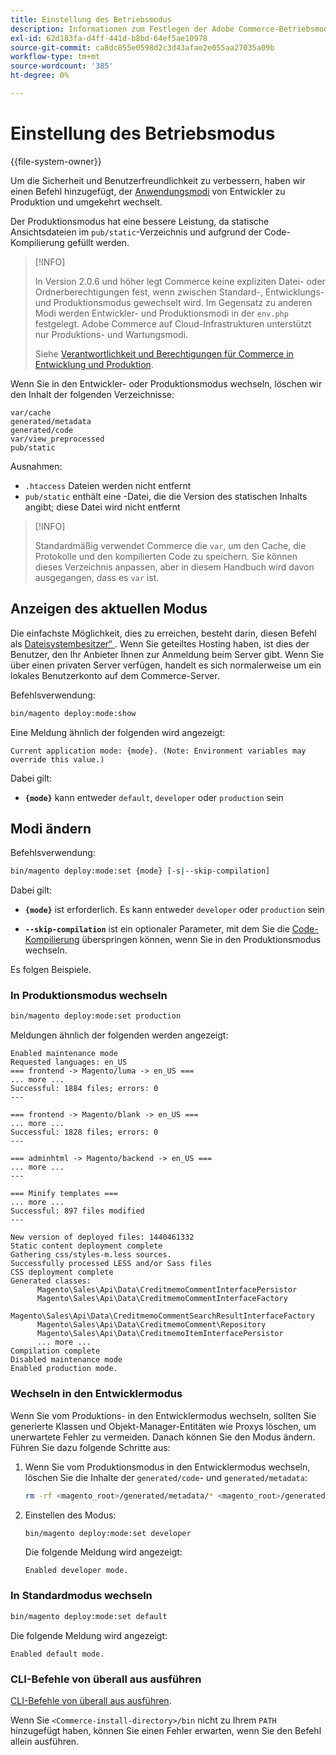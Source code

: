 ```yaml
---
title: Einstellung des Betriebsmodus
description: Informationen zum Festlegen der Adobe Commerce-Betriebsmodi.
exl-id: 62d183fa-d4ff-441d-b8bd-64ef5ae10978
source-git-commit: ca8dc855e0598d2c3d43afae2e055aa27035a09b
workflow-type: tm+mt
source-wordcount: '385'
ht-degree: 0%

---
```


# Einstellung des Betriebsmodus

{{file-system-owner}}

Um die Sicherheit und Benutzerfreundlichkeit zu verbessern, haben wir einen Befehl hinzugefügt, der [Anwendungsmodi](../bootstrap/application-modes.md) von Entwickler zu Produktion und umgekehrt wechselt.

Der Produktionsmodus hat eine bessere Leistung, da statische Ansichtsdateien im `pub/static`-Verzeichnis und aufgrund der Code-Kompilierung gefüllt werden.

>[!INFO]
>
>In Version 2.0.6 und höher legt Commerce keine expliziten Datei- oder Ordnerberechtigungen fest, wenn zwischen Standard-, Entwicklungs- und Produktionsmodus gewechselt wird. Im Gegensatz zu anderen Modi werden Entwickler- und Produktionsmodi in der `env.php` festgelegt. Adobe Commerce auf Cloud-Infrastrukturen unterstützt nur Produktions- und Wartungsmodi.
>
>Siehe [Verantwortlichkeit und Berechtigungen für Commerce in Entwicklung und Produktion](../deployment/file-system-permissions.md).

Wenn Sie in den Entwickler- oder Produktionsmodus wechseln, löschen wir den Inhalt der folgenden Verzeichnisse:

```
var/cache
generated/metadata
generated/code
var/view_preprocessed
pub/static
```

Ausnahmen:

- `.htaccess` Dateien werden nicht entfernt
- `pub/static` enthält eine -Datei, die die Version des statischen Inhalts angibt; diese Datei wird nicht entfernt

>[!INFO]
>
>Standardmäßig verwendet Commerce die `var`, um den Cache, die Protokolle und den kompilierten Code zu speichern. Sie können dieses Verzeichnis anpassen, aber in diesem Handbuch wird davon ausgegangen, dass es `var` ist.

## Anzeigen des aktuellen Modus

Die einfachste Möglichkeit, dies zu erreichen, besteht darin, diesen Befehl als [Dateisystembesitzer“ ](../../installation/prerequisites/file-system/overview.md). Wenn Sie geteiltes Hosting haben, ist dies der Benutzer, den Ihr Anbieter Ihnen zur Anmeldung beim Server gibt. Wenn Sie über einen privaten Server verfügen, handelt es sich normalerweise um ein lokales Benutzerkonto auf dem Commerce-Server.

Befehlsverwendung:

```bash
bin/magento deploy:mode:show
```

Eine Meldung ähnlich der folgenden wird angezeigt:

```
Current application mode: {mode}. (Note: Environment variables may override this value.)
```

Dabei gilt:

- **`{mode}`** kann entweder `default`, `developer` oder `production` sein

## Modi ändern

Befehlsverwendung:

```bash
bin/magento deploy:mode:set {mode} [-s|--skip-compilation]
```

Dabei gilt:

- **`{mode}`** ist erforderlich. Es kann entweder `developer` oder `production` sein

- **`--skip-compilation`** ist ein optionaler Parameter, mit dem Sie die [Code-Kompilierung](../cli/code-compiler.md) überspringen können, wenn Sie in den Produktionsmodus wechseln.

Es folgen Beispiele.

### In Produktionsmodus wechseln

```bash
bin/magento deploy:mode:set production
```

Meldungen ähnlich der folgenden werden angezeigt:

```
Enabled maintenance mode
Requested languages: en_US
=== frontend -> Magento/luma -> en_US ===
... more ...
Successful: 1884 files; errors: 0
---

=== frontend -> Magento/blank -> en_US ===
... more ...
Successful: 1828 files; errors: 0
---

=== adminhtml -> Magento/backend -> en_US ===
... more ...
---

=== Minify templates ===
... more ...
Successful: 897 files modified
---

New version of deployed files: 1440461332
Static content deployment complete
Gathering css/styles-m.less sources.
Successfully processed LESS and/or Sass files
CSS deployment complete
Generated classes:
      Magento\Sales\Api\Data\CreditmemoCommentInterfacePersistor
      Magento\Sales\Api\Data\CreditmemoCommentInterfaceFactory
      Magento\Sales\Api\Data\CreditmemoCommentSearchResultInterfaceFactory
      Magento\Sales\Api\Data\CreditmemoComment\Repository
      Magento\Sales\Api\Data\CreditmemoItemInterfacePersistor
      ... more ...
Compilation complete
Disabled maintenance mode
Enabled production mode.
```

### Wechseln in den Entwicklermodus

Wenn Sie vom Produktions- in den Entwicklermodus wechseln, sollten Sie generierte Klassen und Objekt-Manager-Entitäten wie Proxys löschen, um unerwartete Fehler zu vermeiden. Danach können Sie den Modus ändern. Führen Sie dazu folgende Schritte aus:

1. Wenn Sie vom Produktionsmodus in den Entwicklermodus wechseln, löschen Sie die Inhalte der `generated/code`- und `generated/metadata`:

   ```bash
   rm -rf <magento_root>/generated/metadata/* <magento_root>/generated/code/*
   ```

1. Einstellen des Modus:

   ```bash
   bin/magento deploy:mode:set developer
   ```

   Die folgende Meldung wird angezeigt:

   ```
   Enabled developer mode.
   ```

### In Standardmodus wechseln

```bash
bin/magento deploy:mode:set default
```

Die folgende Meldung wird angezeigt:

```
Enabled default mode.
```

### CLI-Befehle von überall aus ausführen

[CLI-Befehle von überall aus ausführen](../cli/config-cli.md#config-install-cli-first).

Wenn Sie `<Commerce-install-directory>/bin` nicht zu Ihrem `PATH` hinzugefügt haben, können Sie einen Fehler erwarten, wenn Sie den Befehl allein ausführen.
